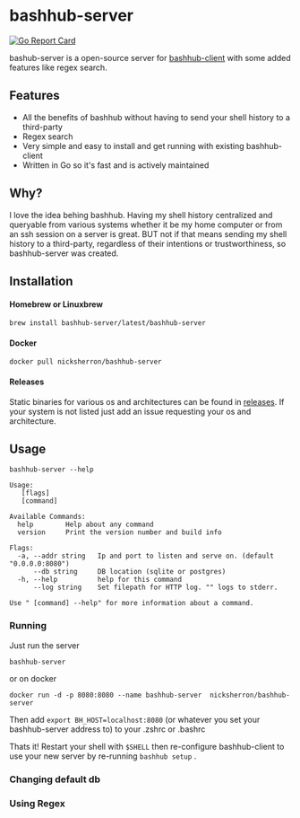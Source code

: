 # bashhub-server
[![Go Report Card](https://goreportcard.com/badge/github.com/nicksherron/bashhub-server)](https://goreportcard.com/report/github.com/nicksherron/bashhub-server)

bashub-server is a open-source server for  [bashhub-client](https://github.com/rcaloras/bashhub-client) with some
added features like regex search.
 
## Features 

- All the benefits of bashhub without having to send your shell history to a third-party
- Regex search  
- Very simple and easy to install and get running with existing bashhub-client
- Written in Go so it's fast and is actively maintained

## Why? 
I love the idea behing bashhub. Having my shell history centralized and queryable from various systems whether it 
be  my home computer or from an ssh session on a server is great. BUT not if that means sending my shell history to a  third-party, 
regardless of their intentions or trustworthiness, so bashhub-server was created.


## Installation

#### Homebrew or Linuxbrew
```shell script
brew install bashhub-server/latest/bashhub-server
```
#### Docker 
```shell script
docker pull nicksherron/bashhub-server
```
#### Releases 
Static binaries for various os and architectures can be found in [releases](https://github.com/nicksherron/bashhub-server/releases).
If your system is not listed just add an issue requesting your os and architecture.

## Usage 
```shell script
bashhub-server --help

Usage:
   [flags]
   [command]

Available Commands:
  help        Help about any command
  version     Print the version number and build info

Flags:
  -a, --addr string   Ip and port to listen and serve on. (default "0.0.0.0:8080")
      --db string     DB location (sqlite or postgres)
  -h, --help          help for this command
      --log string    Set filepath for HTTP log. "" logs to stderr.

Use " [command] --help" for more information about a command.

```
### Running
Just run the server 

```shell script
bashhub-server
```
or on docker 

```shell script
docker run -d -p 8080:8080 --name bashhub-server  nicksherron/bashhub-server 

```
Then add ```export BH_HOST=localhost:8080``` (or whatever you set your bashhub-server address to) to your .zshrc or .bashrc 

Thats it! Restart your shell with `$SHELL` then re-configure bashhub-client to use your new
server by re-running ```bashhub setup``` .

### Changing default db


### Using Regex
